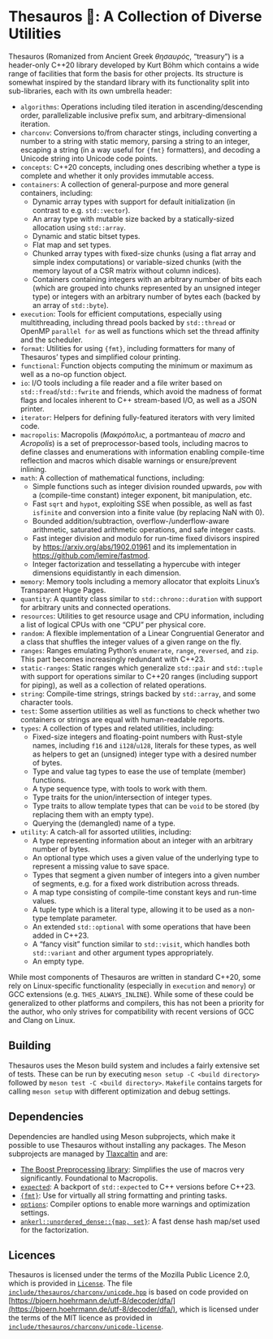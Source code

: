 # Thesauros 🏦: A Collection of Diverse Utilities

Thesauros (Romanized from Ancient Greek _θησαυρός_, “treasury”) is a header-only C++20 library developed by Kurt Böhm which contains a wide range of facilities that form the basis for other projects.
Its structure is somewhat inspired by the standard library with its functionality split into sub-libraries, each with its own umbrella header:

- `algorithms`: Operations including tiled iteration in ascending/descending order, parallelizable inclusive prefix sum, and arbitrary-dimensional iteration.
- `charconv`: Conversions to/from character stings, including converting a number to a string with static memory, parsing a string to an integer, escaping a string (in a way useful for `{fmt}` formatters), and decoding a Unicode string into Unicode code points.
- `concepts`: C++20 concepts, including ones describing whether a type is complete and whether it only provides immutable access.
- `containers`: A collection of general-purpose and more general containers, including:
  - Dynamic array types with support for default initialization (in contrast to e.g. `std::vector`).
  - An array type with mutable size backed by a statically-sized allocation using `std::array`.
  - Dynamic and static bitset types.
  - Flat map and set types.
  - Chunked array types with fixed-size chunks (using a flat array and simple index computations) or variable-sized chunks (with the memory layout of a CSR matrix without column indices).
  - Containers containing integers with an arbitrary number of bits each (which are grouped into chunks represented by an unsigned integer type) or integers with an arbitrary number of bytes each (backed by an array of `std::byte`).
- `execution`: Tools for efficient computations, especially using multithreading, including thread pools backed by `std::thread` or OpenMP `parallel for` as well as functions which set the thread affinity and the scheduler.
- `format`: Utilities for using `{fmt}`, including formatters for many of Thesauros’ types and simplified colour printing.
- `functional`: Function objects computing the minimum or maximum as well as a no-op function object.
- `io`: I/O tools including a file reader and a file writer based on `std::fread`/`std::fwrite` and friends, which avoid the madness of format flags and locales inherent to C++ stream-based I/O, as well as a JSON printer.
- `iterator`: Helpers for defining fully-featured iterators with very limited code.
- `macropolis`: Macropolis (_Μακρόπολις_, a portmanteau of _macro_ and _Acropolis_) is a set of preprocessor-based tools, including macros to define classes and enumerations with information enabling compile-time reflection and macros which disable warnings or ensure/prevent inlining.
- `math`: A collection of mathematical functions, including:
  - Simple functions such as integer division rounded upwards, `pow` with a (compile-time constant) integer exponent, bit manipulation, etc.
  - Fast `sqrt` and `hypot`, exploiting SSE when possible, as well as fast `isfinite` and conversion into a finite value (by replacing NaN with 0).
  - Bounded addition/subtraction, overflow-/underflow-aware arithmetic, saturated arithmetic operations, and safe integer casts.
  - Fast integer division and modulo for run-time fixed divisors inspired by https://arxiv.org/abs/1902.01961 and its implementation in https://github.com/lemire/fastmod.
  - Integer factorization and tessellating a hypercube with integer dimensions equidistantly in each dimension.
- `memory`: Memory tools including a memory allocator that exploits Linux’s Transparent Huge Pages.
- `quantity`: A quantity class similar to `std::chrono::duration` with support for arbitrary units and connected operations.
- `resources`: Utilities to get resource usage and CPU information, including a list of logical CPUs with one “CPU” per physical core.
- `random`: A flexible implementation of a Linear Congruential Generator and a class that shuffles the integer values of a given range on the fly.
- `ranges`: Ranges emulating Python’s `enumerate`, `range`, `reversed`, and `zip`. This part becomes increasingly redundant with C++23.
- `static-ranges`: Static ranges which generalize `std::pair` and `std::tuple` with support for operations similar to C++20 ranges (including support for piping), as well as a collection of related operations.
- `string`: Compile-time strings, strings backed by `std::array`, and some character tools.
- `test`: Some assertion utilities as well as functions to check whether two containers or strings are equal with human-readable reports.
- `types`: A collection of types and related utilities, including:
  - Fixed-size integers and floating-point numbers with Rust-style names, including `f16` and `i128`/`u128`, literals for these types, as well as helpers to get an (unsigned) integer type with a desired number of bytes.
  - Type and value tag types to ease the use of template (member) functions.
  - A type sequence type, with tools to work with them.
  - Type traits for the union/intersection of integer types.
  - Type traits to allow template types that can be `void` to be stored (by replacing them with an empty type).
  - Querying the (demangled) name of a type.
- `utility`: A catch-all for assorted utilities, including:
  - A type representing information about an integer with an arbitrary number of bytes.
  - An optional type which uses a given value of the underlying type to represent a missing value to save space.
  - Types that segment a given number of integers into a given number of segments, e.g. for a fixed work distribution across threads.
  - A map type consisting of compile-time constant keys and run-time values.
  - A tuple type which is a literal type, allowing it to be used as a non-type template parameter.
  - An extended `std::optional` with some operations that have been added in C++23.
  - A “fancy visit” function similar to `std::visit`, which handles both `std::variant` and other argument types appropriately.
  - An empty type.

While most components of Thesauros are written in standard C++20, some rely on Linux-specific functionality (especially in `execution` and `memory`) or GCC extensions (e.g. `THES_ALWAYS_INLINE`).
While some of these could be generalized to other platforms and compilers, this has not been a priority for the author, who only strives for compatibility with recent versions of GCC and Clang on Linux.

## Building

Thesauros uses the Meson build system and includes a fairly extensive set of tests.
These can be run by executing `meson setup -C <build directory>` followed by `meson test -C <build directory>`.
`Makefile` contains targets for calling `meson setup` with different optimization and debug settings.

## Dependencies

Dependencies are handled using Meson subprojects, which make it possible to use Thesauros without installing any packages.
The Meson subprojects are managed by [Tlaxcaltin](https://github.com/KurtBoehm/tlaxcaltin) and are:

- [The Boost Preprocessing library](https://github.com/boostorg/preprocessor): Simplifies the use of macros very significantly. Foundational to Macropolis.
- [`expected`](https://github.com/TartanLlama/expected): A backport of `std::expected` to C++ versions before C++23.
- [`{fmt}`](https://github.com/fmtlib/fmt): Use for virtually all string formatting and printing tasks.
- [`options`](https://github.com/KurtBoehm/tlaxcaltin/blob/main/options/meson.build): Compiler options to enable more warnings and optimization settings.
- [`ankerl::unordered_dense::{map, set}`](https://github.com/martinus/unordered_dense): A fast dense hash map/set used for the factorization.

## Licences

Thesauros is licensed under the terms of the Mozilla Public Licence 2.0, which is provided in [`License`](License).
The file [`include/thesauros/charconv/unicode.hpp`](include/thesauros/charconv/unicode.hpp) is based on code provided on [https://bjoern.hoehrmann.de/utf-8/decoder/dfa/](https://bjoern.hoehrmann.de/utf-8/decoder/dfa/), which is licensed under the terms of the MIT licence as provided in [`include/thesauros/charconv/unicode-license`](include/thesauros/charconv/unicode-license).
